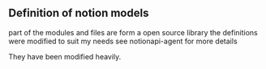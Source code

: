 ## Definition of notion models

part of the modules and files are form a open source library
the definitions were modified to suit my needs see notionapi-agent for more details

They have been modified heavily.
